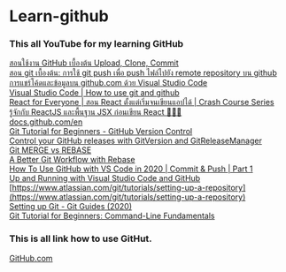 # Learn-github
### This all YouTube for my learning GitHub

[สอนใช้งาน GitHub เบื้องต้น Upload, Clone, Commit](https://www.youtube.com/watch?v=s7gBpsFuIuY&t=2s)<br>
[สอน git เบื้องต้น: การใช้ git push เพื่อ push ไฟล์ไปยัง remote repository บน github](https://www.youtube.com/watch?v=BDoNSr3rMf4)<br>
[การแชร์โค้ดและข้อมูลบน github.com ด้วย Visual Studio Code](https://www.youtube.com/watch?v=PEe-IJE2kQ8)<br>
[Visual Studio Code | How to use git and github](https://www.youtube.com/watch?v=Fk12ELJ9Bww)<br>
[React for Everyone | สอน React ตั้งแต่เริ่มจนเขียนแอปได้ | Crash Course Series](https://www.youtube.com/watch?v=mXjxKhWNHNo)<br>
[รู้จักกับ ReactJS และพื้นฐาน JSX ก่อนเขียน React 👨‍💻💯](https://www.youtube.com/watch?v=CmCHb9mlp7U)<br>
[docs.github.com/en](https://docs.github.com/en)<br>
[Git Tutorial for Beginners - GitHub Version Control](https://www.youtube.com/watch?v=PWqS4NBhEY8)<br>
[Control your GitHub releases with GitVersion and GitReleaseManager](https://www.youtube.com/watch?v=SlM02V1tkSc)<br>
[Git MERGE vs REBASE](https://www.youtube.com/watch?v=CRlGDDprdOQ)<br>
[A Better Git Workflow with Rebase](https://www.youtube.com/watch?v=f1wnYdLEpgI)<br>
[How To Use GitHub with VS Code in 2020 | Commit & Push | Part 1](https://www.youtube.com/watch?v=3Tn58KQvWtU)<br>
[Up and Running with Visual Studio Code and GitHub](https://www.youtube.com/watch?v=ghL-KlAhBnc)<br>
[https://www.atlassian.com/git/tutorials/setting-up-a-repository](https://www.atlassian.com/git/tutorials/setting-up-a-repository)<br>
[Setting up Git - Git Guides (2020)](https://www.youtube.com/watch?v=jUlT-zQ-mbk)<br>
[Git Tutorial for Beginners: Command-Line Fundamentals](https://www.youtube.com/watch?v=HVsySz-h9r4)<br>

### This is all link how to use GitHut. 
[GitHub.com](https://docs.github.com/en/github/writing-on-github/getting-started-with-writing-and-formatting-on-github/basic-writing-and-formatting-syntax#using-emoji)<br>
